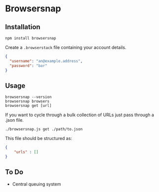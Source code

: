 Browsersnap
===

Installation
---

```
npm install browsersnap
```

Create a `.browserstack` file containing your account details.

```json
{
  "username": "an@example.address",
  "password": "bar"
}
```



Usage
---

```
browsersnap --version
browsersnap browsers
browsersnap get [url]
```

If you want to cycle through a bulk collection of URLs just pass through a .json
file.

```
./browsersnap.js get ./path/to.json
```

This file should be structured as:

```json
{
	"urls" : []
}
```



To Do
---

* Central queuing system
